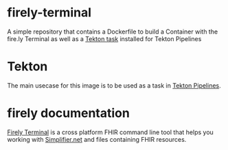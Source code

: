 # firely-terminal
A simple repository that contains a Dockerfile to build a Container with the fire.ly Terminal as well as a [Tekton task](https://tekton.dev/docs/pipelines/)  installed for Tekton Pipelines

# Tekton
The main usecase for this image is to be used as a task in [Tekton Pipelines](https://tekton.dev/).  

# firely documentation
[Firely Terminal](https://docs.fire.ly/projects/Firely-Terminal/index.html) is a cross platform FHIR command line tool that helps you working with [Simplifier.net](https://simplifier.net/) and files containing FHIR resources. 


